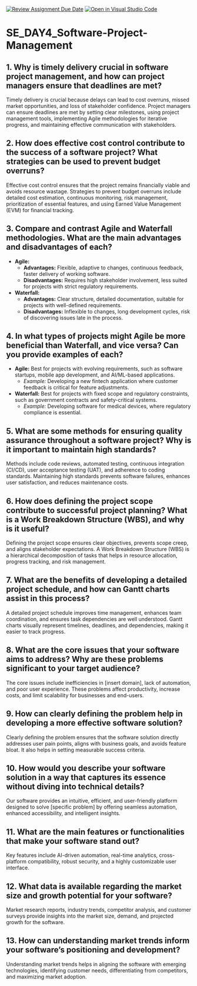 [![Review Assignment Due Date](https://classroom.github.com/assets/deadline-readme-button-22041afd0340ce965d47ae6ef1cefeee28c7c493a6346c4f15d667ab976d596c.svg)](https://classroom.github.com/a/9pw6JKcu)
[![Open in Visual Studio Code](https://classroom.github.com/assets/open-in-vscode-2e0aaae1b6195c2367325f4f02e2d04e9abb55f0b24a779b69b11b9e10269abc.svg)](https://classroom.github.com/online_ide?assignment_repo_id=18483667&assignment_repo_type=AssignmentRepo)
# SE_DAY4_Software-Project-Management
## 1. Why is timely delivery crucial in software project management, and how can project managers ensure that deadlines are met?  
Timely delivery is crucial because delays can lead to cost overruns, missed market opportunities, and loss of stakeholder confidence. Project managers can ensure deadlines are met by setting clear milestones, using project management tools, implementing Agile methodologies for iterative progress, and maintaining effective communication with stakeholders.  

## 2. How does effective cost control contribute to the success of a software project? What strategies can be used to prevent budget overruns?  
Effective cost control ensures that the project remains financially viable and avoids resource wastage. Strategies to prevent budget overruns include detailed cost estimation, continuous monitoring, risk management, prioritization of essential features, and using Earned Value Management (EVM) for financial tracking.  

## 3. Compare and contrast Agile and Waterfall methodologies. What are the main advantages and disadvantages of each?  
- **Agile:**  
  - **Advantages:** Flexible, adaptive to changes, continuous feedback, faster delivery of working software.  
  - **Disadvantages:** Requires high stakeholder involvement, less suited for projects with strict regulatory requirements.  
- **Waterfall:**  
  - **Advantages:** Clear structure, detailed documentation, suitable for projects with well-defined requirements.  
  - **Disadvantages:** Inflexible to changes, long development cycles, risk of discovering issues late in the process.  

## 4. In what types of projects might Agile be more beneficial than Waterfall, and vice versa? Can you provide examples of each?  
- **Agile:** Best for projects with evolving requirements, such as software startups, mobile app development, and AI/ML-based applications.  
  - *Example:* Developing a new fintech application where customer feedback is critical for feature adjustments.  
- **Waterfall:** Best for projects with fixed scope and regulatory constraints, such as government contracts and safety-critical systems.  
  - *Example:* Developing software for medical devices, where regulatory compliance is essential.  

## 5. What are some methods for ensuring quality assurance throughout a software project? Why is it important to maintain high standards?  
Methods include code reviews, automated testing, continuous integration (CI/CD), user acceptance testing (UAT), and adherence to coding standards. Maintaining high standards prevents software failures, enhances user satisfaction, and reduces maintenance costs.  

## 6. How does defining the project scope contribute to successful project planning? What is a Work Breakdown Structure (WBS), and why is it useful?  
Defining the project scope ensures clear objectives, prevents scope creep, and aligns stakeholder expectations. A Work Breakdown Structure (WBS) is a hierarchical decomposition of tasks that helps in resource allocation, progress tracking, and risk management.  

## 7. What are the benefits of developing a detailed project schedule, and how can Gantt charts assist in this process?  
A detailed project schedule improves time management, enhances team coordination, and ensures task dependencies are well understood. Gantt charts visually represent timelines, deadlines, and dependencies, making it easier to track progress.  

## 8. What are the core issues that your software aims to address? Why are these problems significant to your target audience?  
The core issues include inefficiencies in [insert domain], lack of automation, and poor user experience. These problems affect productivity, increase costs, and limit scalability for businesses and end-users.  

## 9. How can clearly defining the problem help in developing a more effective software solution?  
Clearly defining the problem ensures that the software solution directly addresses user pain points, aligns with business goals, and avoids feature bloat. It also helps in setting measurable success criteria.  

## 10. How would you describe your software solution in a way that captures its essence without diving into technical details?  
Our software provides an intuitive, efficient, and user-friendly platform designed to solve [specific problem] by offering seamless automation, enhanced accessibility, and intelligent insights.  

## 11. What are the main features or functionalities that make your software stand out?  
Key features include AI-driven automation, real-time analytics, cross-platform compatibility, robust security, and a highly customizable user interface.  

## 12. What data is available regarding the market size and growth potential for your software?  
Market research reports, industry trends, competitor analysis, and customer surveys provide insights into the market size, demand, and projected growth for the software.  

## 13. How can understanding market trends inform your software’s positioning and development?  
Understanding market trends helps in aligning the software with emerging technologies, identifying customer needs, differentiating from competitors, and maximizing market adoption.
